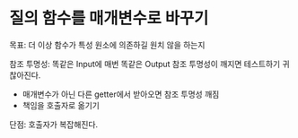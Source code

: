 # 질의 함수를 매개변수로 바꾸기

목표: 더 이상 함수가 특성 원소에 의존하길 원치 않을 하는지

참조 투명성: 똑같은 Input에 매번 똑같은 Output
참조 투명성이 깨지면 테스트하기 귀찮아진다.

- 매개변수가 아닌 다른 getter에서 받아오면 참조 투명성 깨짐
- 책임을 호출자로 옮기기

단점: 호출자가 복잡해진다.
